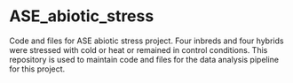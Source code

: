 # ASE_abiotic_stress
Code and files for ASE abiotic stress project.  Four inbreds and four hybrids were stressed with cold or heat or remained in control conditions.  This repository is used to maintain code and files for the data analysis pipeline for this project.
